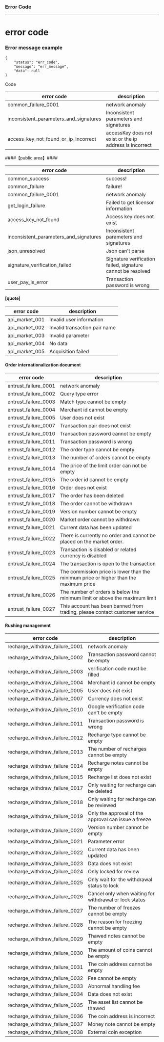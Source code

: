 ### Error Code
---
# error code #
### Error message example ###
```
{
    "status": "err_code",
    "message": "err_message",
    "data": null
}
```

Code

| error code              |                               description                           |
|-------------------------|---------------------------------------------------------------------|
| common_failure_0001     |	network anomaly |
| inconsistent_parameters_and_signatures |	Inconsistent parameters and signatures |
| access_key_not_found_or_ip_Incorrect |	accessKey does not exist or the ip address is incorrect |

####【public area】####

| error code        |	description |
|-------------------|---------------|
| common_success    |	success! |
| common_failure    |	failure! |
| common_failure_0001 |	network anomaly |
| get_login_failure |	Failed to get licensor information |
| access_key_not_found |	Access key does not exist |
| inconsistent_parameters_and_signatures |	Inconsistent parameters and signatures |
| json_unresolved |	Json can't parse |
| signature_verification_failed |	Signature verification failed, signature cannot be resolved |
| user_pay_is_error | 	Transaction password is wrong |

#### [quote] ####

| error code        |      description           |
|-------------------|----------------------------|
| api_market_001    |	Invalid user information |
| api_market_002    |	Invalid transaction pair name |
| api_market_003    |	Invalid parameter |
| api_market_004    |	No data           |
| api_market_005    |	Acquisition failed |
#### Order internationalization document ####
| error code            | 	     description                          |
|-----------------------|-------------------------------------------------|
| entrust_failure_0001	|   network anomaly |
| entrust_failure_0002  |	Query type error |
| entrust_failure_0003  |	Match type cannot be empty |
| entrust_failure_0004	|       Merchant id cannot be empty |
| entrust_failure_0005  |	User does not exist |
| entrust_failure_0007  |	Transaction pair does not exist |
| entrust_failure_0010  |	Transaction password cannot be empty |
| entrust_failure_0011  |	Transaction password is wrong |
| entrust_failure_0012  |	The order type cannot be empty |
| entrust_failure_0013  |	The number of orders cannot be empty |
| entrust_failure_0014  |	The price of the limit order can not be empty |
| entrust_failure_0015  |	The order id cannot be empty |
| entrust_failure_0016  |	Order does not exist |
| entrust_failure_0017  |	The order has been deleted |
| entrust_failure_0018  |	The order cannot be withdrawn |
| entrust_failure_0019  |	Version number cannot be empty |
| entrust_failure_0020  |	Market order cannot be withdrawn |
| entrust_failure_0021  |	Current data has been updated |
| entrust_failure_0022  |	There is currently no order and cannot be placed on the market order. |
| entrust_failure_0023  |	Transaction is disabled or related currency is disabled |
| entrust_failure_0024  |	The transaction is open to the transaction |
| entrust_failure_0025  |	The commission price is lower than the minimum price or higher than the maximum price |
| entrust_failure_0026  |	The number of orders is below the minimum limit or above the maximum limit |
| entrust_failure_0027  |	This account has been banned from trading, please contact customer service |
#### Rushing management ####
|    error code                   |       	description       |
|---------------------------------|---------------------------------|
| recharge_withdraw_failure_0001  |	network anomaly |
| recharge_withdraw_failure_0002  |	Transaction password cannot be empty |
| recharge_withdraw_failure_0003  |	verification code must be filled |
| recharge_withdraw_failure_0004  |	Merchant id cannot be empty |
| recharge_withdraw_failure_0005  |	User does not exist |
| recharge_withdraw_failure_0007  |	Currency does not exist |
| recharge_withdraw_failure_0010  |	Google verification code can't be empty |
| recharge_withdraw_failure_0011  |	Transaction password is wrong |
| recharge_withdraw_failure_0012  | 	Recharge type cannot be empty |
| recharge_withdraw_failure_0013  |	The number of recharges cannot be empty |
| recharge_withdraw_failure_0014  |	Recharge notes cannot be empty |
| recharge_withdraw_failure_0015  |	Recharge list does not exist |
| recharge_withdraw_failure_0017  |	Only waiting for recharge can be deleted |
| recharge_withdraw_failure_0018  |	Only waiting for recharge can be reviewed |
| recharge_withdraw_failure_0019  |	Only the approval of the approval can issue a freeze |
| recharge_withdraw_failure_0020  |	Version number cannot be empty |
| recharge_withdraw_failure_0021  |	Parameter error |
| recharge_withdraw_failure_0022  |	Current data has been updated |
| recharge_withdraw_failure_0023  |	Data does not exist |
| recharge_withdraw_failure_0024  |	Only locked for review |
| recharge_withdraw_failure_0025  |	Only wait for the withdrawal status to lock |
| recharge_withdraw_failure_0026  |	Cancel only when waiting for withdrawal or lock status |
| recharge_withdraw_failure_0027  |	The number of freezes cannot be empty |
| recharge_withdraw_failure_0028  |	The reason for freezing cannot be empty |
| recharge_withdraw_failure_0029  |	Thawed notes cannot be empty |
| recharge_withdraw_failure_0030  |	The amount of coins cannot be empty |
| recharge_withdraw_failure_0031  |	The coin address cannot be empty |
| recharge_withdraw_failure_0032  |	Fee cannot be empty |
| recharge_withdraw_failure_0033  |	Abnormal handling fee |
| recharge_withdraw_failure_0034  |	Data does not exist |
| recharge_withdraw_failure_0035  |	The asset list cannot be thawed |
| recharge_withdraw_failure_0036  | 	The coin address is incorrect |
| recharge_withdraw_failure_0037  |	Money note cannot be empty |
| recharge_withdraw_failure_0038  |	External coin exception |

